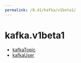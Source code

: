 ```yaml
---
permalink: /0.41/kafka/v1beta1/
---
```


# kafka.v1beta1



* [kafkaTopic](kafkaTopic.md)
* [kafkaUser](kafkaUser.md)